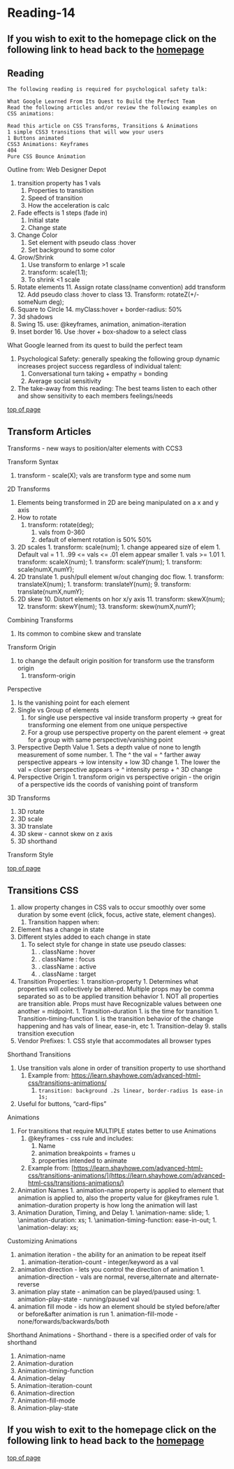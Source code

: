 # Reading-14

## If you wish to exit to the homepage click on the following link to head back to the [homepage](../README.md)

## Reading

    The following reading is required for psychological safety talk:

    What Google Learned From Its Quest to Build the Perfect Team
    Read the following articles and/or review the following examples on CSS animations:

    Read this article on CSS Transforms, Transitions & Animations
    1 simple CSS3 transitions that will wow your users
    1 Buttons animated
    CSS3 Animations: Keyframes
    404
    Pure CSS Bounce Animation

Outline from: Web Designer Depot

1. transition property has 1 vals
   1. Properties to transition
   1. Speed of transition
   1. How the acceleration is calc
1. Fade effects is 1 steps (fade in)
   1. Initial state
   1. Change state
1. Change Color
   1. Set element with pseudo class :hover
   1. Set background to some color
1. Grow/Shrink
   1. Use transform to enlarge >1 scale
   1. transform: scale(1.1);
   1. To shrink &lt;1 scale
1. Rotate elements 11. Assign rotate class(name convention) add transform 12. Add pseudo class :hover to class 13. Transform: rotateZ(+/- someNum deg);
1. Square to Circle 14. myClass:hover + border-radius: 50%
1. 3d shadows
1. Swing 15. use: @keyframes, animation, animation-iteration
1. Inset border 16. Use :hover + box-shadow to a select class

What Google learned from its quest to build the perfect team

1. Psychological Safety: generally speaking the following group dynamic increases project success regardless of individual talent:
   1. Conversational turn taking + empathy = bonding
   1. Average social sensitivity
1. The take-away from this reading: The best teams listen to each other and show sensitivity to each members feelings/needs

[top of page](#Reading-14)

## Transform Articles

Transforms - new ways to position/alter elements with CCS3

Transform Syntax

1. transform - scale(X); vals are transform type and some num

2D Transforms

1. Elements being transformed in 2D are being manipulated on a x and y axis
1. How to rotate
   1. transform: rotate(deg);
      1. vals from 0-360
      1. default of element rotation is 50% 50%
1. 2D scales 1. transform: scale(num); 1. change appeared size of elem 1. Default val = 1 1. .99 &lt;= vals &lt;= .01 elem appear smaller 1. vals >= 1.01 1. transform: scaleX(num); 1. transform: scaleY(num); 1. transform: scale(numX,numY);
1. 2D translate 1. push/pull element w/out changing doc flow. 1. transform: translateX(num); 1. transform: translateY(num); 9. transform: translate(numX,numY);
1. 2D skew 10. Distort elements on hor x/y axis 11. transform: skewX(num); 12. transform: skewY(num); 13. transform: skew(numX,numY);

Combining Transforms

1. Its common to combine skew and translate

Transform Origin

1. to change the default origin position for transform use the transform origin
   1. transform-origin

Perspective

1. Is the vanishing point for each element
1. Single vs Group of elements
   1. for single use perspective val inside transform property → great for transforming one element from one unique perspective
   1. For a group use perspective property on the parent element → great for a group with same perspective/vanishing point
1. Perspective Depth Value 1. Sets a depth value of none to length measurement of some number. 1. The ^ the val = ^ farther away perspective appears → low intensity + low 3D change 1. The lower the val = closer perspective appears → ^ intensity persp + ^ 3D change
1. Perspective Origin 1. transform origin vs perspective origin - the origin of a perspective ids the coords of vanishing point of transform

3D Transforms

1. 3D rotate
1. 3D scale
1. 3D translate
1. 3D skew - cannot skew on z axis
1. 3D shorthand

Transform Style

[top of page](#Reading-14)

## Transitions CSS

1. allow property changes in CSS vals to occur smoothly over some duration by some event (click, focus, active state, element changes).
   1. Transition happen when:
1. Element has a change in state
1. Different styles added to each change in state
   1. To select style for change in state use pseudo classes:
      1. \. className : hover
      1. \. className : focus
      1. \. className : active
      1. \. className : target
1. Transition Properties: 1. transition-property 1. Determines what properties will collectively be altered. Multiple props may be comma separated so as to be applied transition behavior 1. NOT all properties are transition able. Props must have Recognizable values between one another = midpoint. 1. Transition-duration 1. is the time for transition 1. Transition-timing-function 1. is the transition behavior of the change happening and has vals of linear, ease-in, etc 1. Transition-delay 9. stalls transition execution
1. Vendor Prefixes: 1. CSS style that accommodates all browser types

Shorthand Transitions

1. Use transition vals alone in order of transition property to use shorthand
   1. Example from: https://learn.shayhowe.com/advanced-html-css/transitions-animations/
      1. `transition: background .2s linear, border-radius 1s ease-in 1s;`
1. Useful for buttons, “card-flips”

Animations

1. For transitions that require MULTIPLE states better to use Animations
   1. \@keyframes - css rule and includes:
      1. Name
      1. animation breakpoints = frames u
      1. properties intended to animate
   1. Example from: [https://learn.shayhowe.com/advanced-html-css/transitions-animations/](https://learn.shayhowe.com/advanced-html-css/transitions-animations/)
1. Animation Names 1. animation-name property is applied to element that animation is applied to, also the property value for \@keyframes rule 1. animation-duration property is how long the animation will last
1. Animation Duration, Timing, and Delay 1. \animation-name: slide; 1. \animation-duration: xs; 1. \animation-timing-function: ease-in-out; 1. \animation-delay: xs;

Customizing Animations

1. animation iteration - the ability for an animation to be repeat itself
   1. animation-iteration-count - integer/keyword as a val
1. animation direction - lets you control the direction of animation 1. animation-direction - vals are normal, reverse,alternate and alternate-reverse
1. animation play state - animation can be played/paused using: 1. animation-play-state - running/paused val
1. animation fill mode - ids how an element should be styled before/after or before&after animation is run 1. animation-fill-mode - none/forwards/backwards/both

Shorthand Animations - Shorthand - there is a specified order of vals for shorthand

1. Animation-name
1. Animation-duration
1. Animation-timing-function
1. Animation-delay
1. Animation-iteration-count
1. Animation-direction
1. Animation-fill-mode
1. Animation-play-state

## If you wish to exit to the homepage click on the following link to head back to the [homepage](../README.md)

[top of page](#Reading-14)
